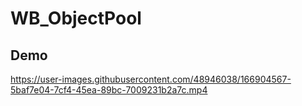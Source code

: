 # WB_ObjectPool

## Demo
https://user-images.githubusercontent.com/48946038/166904567-5baf7e04-7cf4-45ea-89bc-7009231b2a7c.mp4


